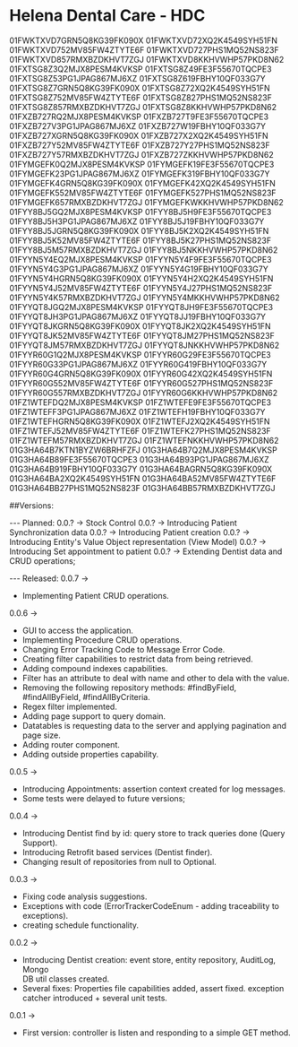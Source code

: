 # Helena Dental Care - HDC

01FWKTXVD7GRN5Q8KG39FK090X
01FWKTXVD72XQ2K4549SYH51FN
01FWKTXVD752MV85FW4ZTYTE6F
01FWKTXVD727PHS1MQ52NS823F
01FWKTXVD857RMXBZDKHVT7ZGJ
01FWKTXVD8KKHVWHP57PKD8N62
01FXTSG8Z3Q2MJX8PESM4KVKSP
01FXTSG8Z49FE3F55670TQCPE3
01FXTSG8Z53PG1JPAG867MJ6XZ
01FXTSG8Z619FBHY10QF033G7Y
01FXTSG8Z7GRN5Q8KG39FK090X
01FXTSG8Z72XQ2K4549SYH51FN
01FXTSG8Z752MV85FW4ZTYTE6F
01FXTSG8Z827PHS1MQ52NS823F
01FXTSG8Z857RMXBZDKHVT7ZGJ
01FXTSG8Z8KKHVWHP57PKD8N62
01FXZB727RQ2MJX8PESM4KVKSP
01FXZB727T9FE3F55670TQCPE3
01FXZB727V3PG1JPAG867MJ6XZ
01FXZB727W19FBHY10QF033G7Y
01FXZB727XGRN5Q8KG39FK090X
01FXZB727X2XQ2K4549SYH51FN
01FXZB727Y52MV85FW4ZTYTE6F
01FXZB727Y27PHS1MQ52NS823F
01FXZB727Y57RMXBZDKHVT7ZGJ
01FXZB727ZKKHVWHP57PKD8N62
01FYMGEFK0Q2MJX8PESM4KVKSP
01FYMGEFK19FE3F55670TQCPE3
01FYMGEFK23PG1JPAG867MJ6XZ
01FYMGEFK319FBHY10QF033G7Y
01FYMGEFK4GRN5Q8KG39FK090X
01FYMGEFK42XQ2K4549SYH51FN
01FYMGEFK552MV85FW4ZTYTE6F
01FYMGEFK527PHS1MQ52NS823F
01FYMGEFK657RMXBZDKHVT7ZGJ
01FYMGEFKWKKHVWHP57PKD8N62
01FYY8BJ5GQ2MJX8PESM4KVKSP
01FYY8BJ5H9FE3F55670TQCPE3
01FYY8BJ5H3PG1JPAG867MJ6XZ
01FYY8BJ5J19FBHY10QF033G7Y
01FYY8BJ5JGRN5Q8KG39FK090X
01FYY8BJ5K2XQ2K4549SYH51FN
01FYY8BJ5K52MV85FW4ZTYTE6F
01FYY8BJ5K27PHS1MQ52NS823F
01FYY8BJ5M57RMXBZDKHVT7ZGJ
01FYY8BJ5NKKHVWHP57PKD8N62
01FYYN5Y4EQ2MJX8PESM4KVKSP
01FYYN5Y4F9FE3F55670TQCPE3
01FYYN5Y4G3PG1JPAG867MJ6XZ
01FYYN5Y4G19FBHY10QF033G7Y
01FYYN5Y4HGRN5Q8KG39FK090X
01FYYN5Y4H2XQ2K4549SYH51FN
01FYYN5Y4J52MV85FW4ZTYTE6F
01FYYN5Y4J27PHS1MQ52NS823F
01FYYN5Y4K57RMXBZDKHVT7ZGJ
01FYYN5Y4MKKHVWHP57PKD8N62
01FYYQT8JGQ2MJX8PESM4KVKSP
01FYYQT8JH9FE3F55670TQCPE3
01FYYQT8JH3PG1JPAG867MJ6XZ
01FYYQT8JJ19FBHY10QF033G7Y
01FYYQT8JKGRN5Q8KG39FK090X
01FYYQT8JK2XQ2K4549SYH51FN
01FYYQT8JK52MV85FW4ZTYTE6F
01FYYQT8JM27PHS1MQ52NS823F
01FYYQT8JM57RMXBZDKHVT7ZGJ
01FYYQT8JNKKHVWHP57PKD8N62
01FYYR60G1Q2MJX8PESM4KVKSP
01FYYR60G29FE3F55670TQCPE3
01FYYR60G33PG1JPAG867MJ6XZ
01FYYR60G419FBHY10QF033G7Y
01FYYR60G4GRN5Q8KG39FK090X
01FYYR60G42XQ2K4549SYH51FN
01FYYR60G552MV85FW4ZTYTE6F
01FYYR60G527PHS1MQ52NS823F
01FYYR60G557RMXBZDKHVT7ZGJ
01FYYR60G6KKHVWHP57PKD8N62
01FZ1WTEFDQ2MJX8PESM4KVKSP
01FZ1WTEFE9FE3F55670TQCPE3
01FZ1WTEFF3PG1JPAG867MJ6XZ
01FZ1WTEFH19FBHY10QF033G7Y
01FZ1WTEFHGRN5Q8KG39FK090X
01FZ1WTEFJ2XQ2K4549SYH51FN
01FZ1WTEFJ52MV85FW4ZTYTE6F
01FZ1WTEFK27PHS1MQ52NS823F
01FZ1WTEFM57RMXBZDKHVT7ZGJ
01FZ1WTEFNKKHVWHP57PKD8N62
01G3HA64B7KTN1BYZW6BRHFZFJ
01G3HA64B7Q2MJX8PESM4KVKSP
01G3HA64B89FE3F55670TQCPE3
01G3HA64B93PG1JPAG867MJ6XZ
01G3HA64B919FBHY10QF033G7Y
01G3HA64BAGRN5Q8KG39FK090X
01G3HA64BA2XQ2K4549SYH51FN
01G3HA64BA52MV85FW4ZTYTE6F
01G3HA64BB27PHS1MQ52NS823F
01G3HA64BB57RMXBZDKHVT7ZGJ



##Versions:

--- Planned:
0.0.? -> Stock Control
0.0.? -> Introducing Patient Synchronization data
0.0.? -> Introducing Patient creation
0.0.? -> Introducing Entity's Value Object representation (View Model)
0.0.? -> Introducing Set appointment to patient
0.0.? -> Extending Dentist data and CRUD operations;

--- Released:
0.0.7 ->
- Implementing Patient CRUD operations.

0.0.6 -> 
- GUI to access the application. 
- Implementing Procedure CRUD operations.
- Changing Error Tracking Code to Message Error Code. 
- Creating filter capabilities to restrict data from being retrieved. 
- Adding compound indexes capabilities.
- Filter has an attribute to deal with name and other to dela with the value. 
- Removing the following repository methods: #findByField, #findAllByField, 
  #findAllByCriteria.
- Regex filter implemented.
- Adding page support to query domain.
- Datatables is requesting data to the server and applying pagination and page 
  size.
- Adding router component.
- Adding outside properties capability.

0.0.5 -> 
- Introducing Appointments: assertion context created for log messages. 
- Some tests were delayed to future versions;

0.0.4 -> 
- Introducing Dentist find by id: query store to track queries done (Query 
  Support). 
- Introducing Retrofit based services (Dentist finder).
- Changing result of repositories from null to Optional<T>.

0.0.3 -> 
- Fixing code analysis suggestions.
- Exceptions with code (ErrorTrackerCodeEnum - adding traceability to exceptions).
- creating schedule functionality.

0.0.2 -> 
- Introducing Dentist creation: event store, entity repository, AuditLog, Mongo  
  DB util classes created. 
- Several fixes: Properties file capabilities added, assert fixed. exception 
  catcher introduced + several unit tests.

0.0.1 -> 
- First version: controller is listen and responding to a simple GET method.
